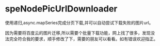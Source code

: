 # speNodePicUrlDownloader

使用递归,async.mapSeries完成分页下载,并可以自动尝试下载失败的图片url。

因为需要将百度云的图片迁移,所以需要个批量下载功能，网上找了很多，发现没法完全符合我的要求，顺手修改了下，需要的朋友可以看看。如有错误欢迎指正。

